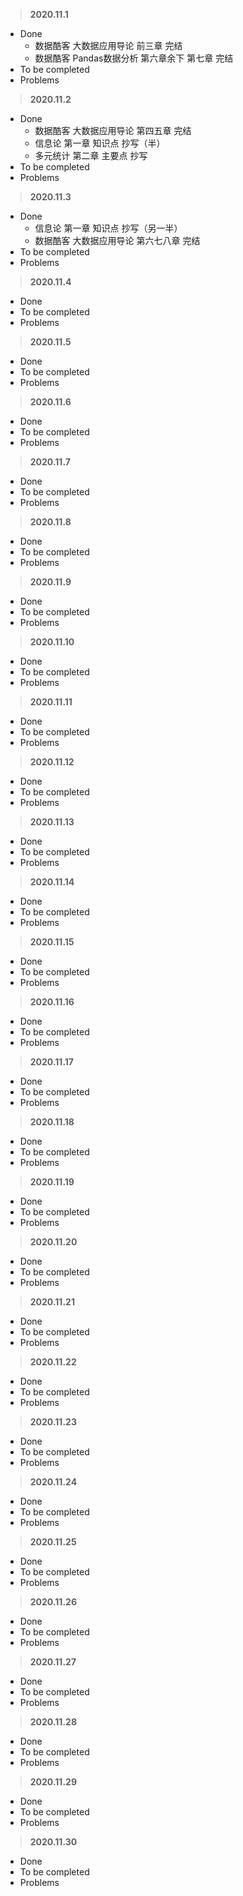 
> **2020.11.1**

* Done
  * 数据酷客 大数据应用导论 前三章 完结
  * 数据酷客 Pandas数据分析 第六章余下 第七章 完结
* To be completed
* Problems


> **2020.11.2**

* Done
  * 数据酷客 大数据应用导论 第四五章 完结
  * 信息论 第一章 知识点 抄写（半）
  * 多元统计 第二章 主要点 抄写
* To be completed
* Problems


> **2020.11.3**

* Done
  * 信息论 第一章 知识点 抄写（另一半）
  * 数据酷客 大数据应用导论 第六七八章 完结
* To be completed
* Problems


> **2020.11.4**

* Done
* To be completed
* Problems


> **2020.11.5**

* Done
* To be completed
* Problems


> **2020.11.6**

* Done
* To be completed
* Problems


> **2020.11.7**

* Done
* To be completed
* Problems


> **2020.11.8**

* Done
* To be completed
* Problems


> **2020.11.9**

* Done
* To be completed
* Problems


> **2020.11.10**

* Done
* To be completed
* Problems


> **2020.11.11**

* Done
* To be completed
* Problems


> **2020.11.12**

* Done
* To be completed
* Problems


> **2020.11.13**

* Done
* To be completed
* Problems


> **2020.11.14**

* Done
* To be completed
* Problems


> **2020.11.15**

* Done
* To be completed
* Problems


> **2020.11.16**

* Done
* To be completed
* Problems


> **2020.11.17**

* Done
* To be completed
* Problems


> **2020.11.18**

* Done
* To be completed
* Problems


> **2020.11.19**

* Done
* To be completed
* Problems


> **2020.11.20**

* Done
* To be completed
* Problems


> **2020.11.21**

* Done
* To be completed
* Problems


> **2020.11.22**

* Done
* To be completed
* Problems


> **2020.11.23**

* Done
* To be completed
* Problems


> **2020.11.24**

* Done
* To be completed
* Problems


> **2020.11.25**

* Done
* To be completed
* Problems


> **2020.11.26**

* Done
* To be completed
* Problems


> **2020.11.27**

* Done
* To be completed
* Problems


> **2020.11.28**

* Done
* To be completed
* Problems


> **2020.11.29**

* Done
* To be completed
* Problems


> **2020.11.30**

* Done
* To be completed
* Problems
